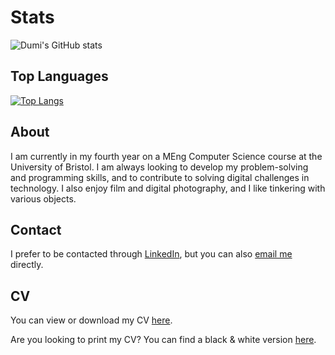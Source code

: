 <!--
**bogdumi/bogdumi** is a ✨ _special_ ✨ repository because its `README.md` (this file) appears on your GitHub profile.

Here are some ideas to get you started:

- 🔭 I’m currently working on ...
- 🌱 I’m currently learning ...
- 👯 I’m looking to collaborate on ...
- 🤔 I’m looking for help with ...
- 💬 Ask me about ...
- 📫 How to reach me: ...
- 😄 Pronouns: ...
- ⚡ Fun fact: ...
-->
# Stats
![Dumi's GitHub stats](https://github-readme-stats.vercel.app/api?username=bogdumi&count_private=true&show_icons=true&theme=synthwave)

## Top Languages 
[![Top Langs](https://github-readme-stats.vercel.app/api/top-langs/?username=bogdumi&layout=compact&theme=synthwave)](https://github.com/anuraghazra/github-readme-stats)


## About

I am currently in my fourth year on a MEng Computer Science course at the University of Bristol. I am always looking to develop my problem-solving and programming skills, and to contribute to solving digital challenges in technology. I also enjoy film and digital photography, and I like tinkering with various objects.

## Contact

I prefer to be contacted through [LinkedIn](https://www.linkedin.com/in/bogdumi/), but you can also [email me](mailto:github@bogdumi.dev) directly.

## CV

You can view or download my CV [here](https://www.bogdumi.dev/docs/BogdanDumitrescuCV.pdf).

Are you looking to print my CV? You can find a black & white version [here](https://www.bogdumi.dev/docs/BogdanDumitrescuCVBW.pdf).
